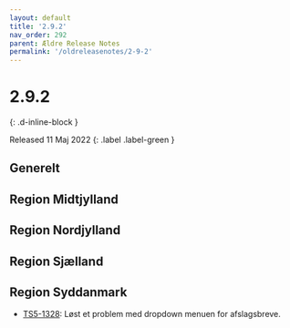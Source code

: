 ```yaml
---
layout: default
title: '2.9.2'
nav_order: 292
parent: Ældre Release Notes
permalink: '/oldreleasenotes/2-9-2'
---
```


# 2.9.2
{: .d-inline-block }

Released 11 Maj 2022
{: .label .label-green }

## Generelt

## Region Midtjylland

## Region Nordjylland

## Region Sjælland

## Region Syddanmark
- [TS5-1328](https://sd.trifork.com/browse/TS5-1328): Løst et problem med dropdown menuen for afslagsbreve.
